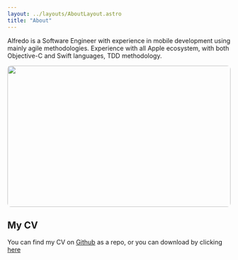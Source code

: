 ```yaml
---
layout: ../layouts/AboutLayout.astro
title: "About"
---
```


Alfredo is a Software Engineer with experience in mobile development using mainly agile methodologies. Experience with all Apple ecosystem, with both Objective-C and Swift languages, TDD methodology.

<div>
  <img style="border-radius: 8px; height: 320px; width: 100%; object-fit: cover;" src="https://images.unsplash.com/photo-1604964432806-254d07c11f32?ixlib=rb-4.0.3&ixid=MnwxMjA3fDB8MHxwaG90by1wYWdlfHx8fGVufDB8fHx8&auto=format&fit=crop&w=880&q=80"/>
</div>

## My CV

You can find my CV on [Github](https://github.com/AlfredoHernandez/curriculum-vitae) as a repo, or you can download by clicking [here](https://github.com/AlfredoHernandez/curriculum-vitae/releases)
